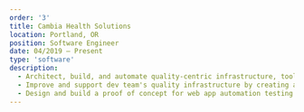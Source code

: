 ```yaml
---
order: '3'
title: Cambia Health Solutions
location: Portland, OR
position: Software Engineer
date: 04/2019 – Present
type: 'software'
description:
  - Architect, build, and automate quality-centric infrastructure, tools and processes to better support team ownership of test coverage best practices
  - Improve and support dev team's quality infrastructure by creating a CircleCI pipeline for building and deploying their mobile app.
  - Design and build a proof of concept for web app automation testing using Puppeteer and BDD principles to run cucumber tests in the dev team's build pipeline
---
```

